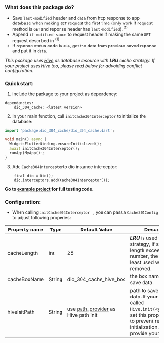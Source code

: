 ### What does this package do?

- Save `last-modified` header and `data` from http response to app database when making `GET` request the first time (only work if request method is `GET` and reponse header has `last-modified`). <sup>(1)</sup>
- Append `if-modified-since` to request header if making the same `GET` request described in <sup>(1)</sup>.
- If reponse status code is `304`, get the data from previous saved reponse and put it in `data`.

_This package uses [Hive](https://pub.dev/packages/hive) as database resource with __LRU__ cache strategy. If your project uses Hive too, please read below for advoiding conflict configuration._


### Quick start:
1) include the package to your project as dependency:

```
dependencies:
  	dio_304_cache: <latest version>
```

2) In your main function, call `initCache304Interceptor` to initialize the database:

```dart
import 'package:dio_304_cache/dio_304_cache.dart';

void main() async {
  WidgetsFlutterBinding.ensureInitialized();
  await initCache304Interceptor();
  runApp(MyApp());
}
```

3) Add `Cache304Interceptor`to dio instance interceptor:
```
    final dio = Dio();
    dio.interceptors.add(Cache304Interceptor());
```

__Go to [example project](https://github.com/Travelbee-VN/dio-304-cache/tree/master/example) for full testing code.__

### Configuration:
+ When calling `initCache304Interceptor ` , you can pass a `Cache304Config` to adjust following properies: 

| Property name      | Type | Default Value |  Description |
| ------------------ | ---- | ------------- | ------------ |
| cacheLength | int | 25 | ___LRU___ is used for cache strategy, if saved data length exceeds this number, the one with least used will be removed. |
| cacheBoxName | String | dio_304_cache_hive_box | the box name used to save data. |
| hiveInitPath | String | use [path_provider](https://pub.dev/packages/path_provider) as Hive path init | path to save your app data. If your app already called `Hive.init(<your_path>)`, set this property to null to prevent re-initialization. Or you can provide your own path. |